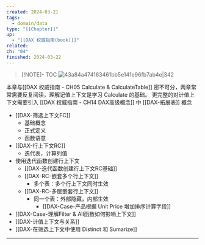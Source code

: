 ```yaml
---
created: 2024-03-21
tags:
  - domain/data
type: "[[Chapter]]"
up:
  - "[[DAX 权威指南(book)]]"
related: 
ch: "04"
finished: 2024-03-22
---
```


> [!NOTE]- TOC
> ![43a84a474163461bb5e141e96fb7ab4e|342](https://s1.vika.cn/space/2024/03/20/43a84a474163461bb5e141e96fb7ab4e)


本章与[[DAX 权威指南 - CH05 Calculate & CalculateTable]] 密不可分，两章常常需要反复阅读，理解记值上下文是学习 Calculate 的基础。
更完整的对计值上下文需要引入 [[DAX 权威指南 - CH14 DAX高级概念]] 中 [[DAX-拓展表]] 概念


- [[DAX-筛选上下文FC]]
	- 基础概念
	- 正式定义
	- 函数语意
- [[DAX-行上下文RC]]
	- 迭代表，计算列值
- 使用迭代函数创建行上下文
	- [[DAX-迭代函数创建行上下文RC基础]]
	- [[DAX-RC-嵌套多个行上下文]] 
		- 多个表：多个行上下文同时生效
	- [[DAX-RC-多层嵌套行上下文]] 
		- 同一个表：外部隐藏，内部生效
			- [[DAX-Case-产品根据 Unit Price 增加排序计算字段]]
- [[DAX-Case-理解Filter & All函数如何影响上下文]]
- [[DAX-计值上下文与关系]]
- [[DAX-在筛选上下文中使用 Distinct 和 Sumarize]]


----

